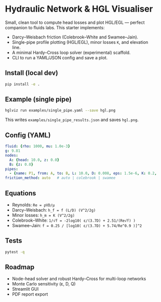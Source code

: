 
# Hydraulic Network & HGL Visualiser

Small, clean tool to compute head losses and plot HGL/EGL — perfect companion to fluids labs.
This starter implements:
- Darcy–Weisbach friction (Colebrook–White and Swamee–Jain).
- Single-pipe profile plotting (HGL/EGL), minor losses `K`, and elevation line.
- A minimal Hardy–Cross loop solver (experimental) scaffold.
- CLI to run a YAML/JSON config and save a plot.

## Install (local dev)
```bash
pip install -e .
```

## Example (single pipe)
```bash
hglviz run examples/single_pipe.yaml --save hgl.png
```

This writes `examples/single_pipe_results.json` and saves `hgl.png`.

## Config (YAML)
```yaml
fluid: {rho: 1000, mu: 1.0e-3}
g: 9.81
nodes:
  A: {head: 10.0, z: 0.0}
  B: {z: 0.0}
pipes:
  - {name: P1, from: A, to: B, L: 10.0, D: 0.008, eps: 1.5e-6, K: 0.2, Q: 2.0e-4}
friction_method: auto   # auto | colebrook | swamee
```

## Equations
- Reynolds: `Re = ρVD/μ`
- Darcy–Weisbach: `h_f = f (L/D) (V^2/2g)`
- Minor losses: `h_m = K (V^2/2g)`
- Colebrook–White: `1/√f = -2log10( ε/(3.7D) + 2.51/(Re√f) )`
- Swamee–Jain: `f = 0.25 / [log10( ε/(3.7D) + 5.74/Re^0.9 )]^2`

## Tests
```bash
pytest -q
```

## Roadmap
- Node-head solver and robust Hardy–Cross for multi-loop networks
- Monte Carlo sensitivity (ε, D, Q)
- Streamlit GUI
- PDF report export
